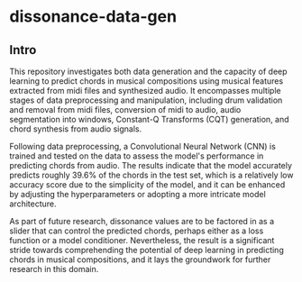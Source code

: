 # dissonance-data-gen

## Intro
This repository investigates both data generation and the capacity of deep learning to predict chords in musical compositions using musical features extracted from midi files and synthesized audio. It encompasses multiple stages of data preprocessing and manipulation, including drum validation and removal from midi files, conversion of midi to audio, audio segmentation into windows, Constant-Q Transforms (CQT) generation, and chord synthesis from audio signals.

Following data preprocessing, a Convolutional Neural Network (CNN) is trained and tested on the data to assess the model's performance in predicting chords from audio. The results indicate that the model accurately predicts roughly 39.6% of the chords in the test set, which is a relatively low accuracy score due to the simplicity of the model, and it can be enhanced by adjusting the hyperparameters or adopting a more intricate model architecture.

As part of future research, dissonance values are to be factored in as a slider that can control the predicted chords, perhaps either as a loss function or a model conditioner. Nevertheless, the result is a significant stride towards comprehending the potential of deep learning in predicting chords in musical compositions, and it lays the groundwork for further research in this domain.
